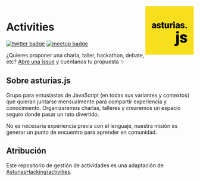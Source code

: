 <img src="./.github/logo.png" width="130" align="right">

# Activities

[![twitter badge](https://img.shields.io/twitter/follow/asturiasjs?style=social)](https://twitter.com/asturiasjs)
[![meetup badge](https://img.shields.io/badge/meetup-asturias.js-%23ED1C40?logo=meetup&style=social)](https://meetup.com/asturias-javascript)

¿Quieres proponer una charla, taller, hackathon, debate, etc? [Abre una issue](https://github.com/asturiasjs/activities/issues/new/choose) y cuéntanos tu propuesta ✨

## Sobre asturias.js

Grupo para entusiastas de JavaScript (en todas sus variantes y contextos) que quieran juntarse mensualmente para compartir experiencia y conocimiento. Organizaremos charlas, talleres y crearemos un espacio seguro donde pasar un rato divertido.

No es necesaria experiencia previa con el lenguaje, nuestra misión es generar un punto de encuentro para aprender en comunidad.

## Atribución

Este repositorio de gestión de actividades es una adaptación de [AsturiasHacking/activities](https://github.com/asturiashacking/activities).
